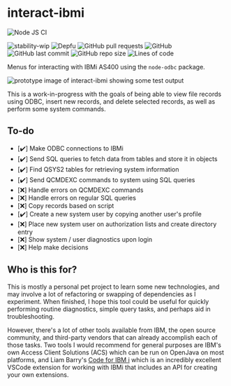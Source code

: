 # interact-ibmi

![Node JS CI](https://github.com/Teqed/interact-ibmi/actions/workflows/node.js.yml/badge.svg?event=push&style=plastic) 

![stability-wip](https://img.shields.io/badge/stability-wip-lightgrey.svg?style=plastic) ![Depfu](https://img.shields.io/depfu/dependencies/github/Teqed/interact-ibmi?style=plastic) ![GitHub pull requests](https://img.shields.io/github/issues-pr/Teqed/interact-ibmi?style=plastic) ![GitHub](https://img.shields.io/github/license/Teqed/interact-ibmi?style=plastic) ![GitHub last commit](https://img.shields.io/github/last-commit/Teqed/interact-ibmi?style=plastic) ![GitHub repo size](https://img.shields.io/github/repo-size/Teqed/interact-ibmi?style=plastic) ![Lines of code](https://img.shields.io/tokei/lines/github/Teqed/interact-ibmi?style=plastic)

 Menus for interacting with IBMi AS400 using the `node-odbc` package.

![prototype image of interact-ibmi showing some test output](https://user-images.githubusercontent.com/5181964/186485005-d9686590-5599-4329-bdfa-083d5dde18ea.png)

 This is a work-in-progress with the goals of being able to view file records using ODBC, insert new records, and delete selected records, as well as perform some system commands.

## To-do

* [:heavy_check_mark:] Make ODBC connections to IBMi
* [:heavy_check_mark:] Send SQL queries to fetch data from tables and store it in objects
* [:heavy_check_mark:] Find QSYS2 tables for retrieving system information
* [:heavy_check_mark:] Send QCMDEXC commands to system using SQL queries
* [❌] Handle errors on QCMDEXC commands
* [❌] Handle errors on regular SQL queries
* [❌] Copy records based on script
* [:heavy_check_mark:] Create a new system user by copying another user's profile
* [❌] Place new system user on authorization lists and create directory entry
* [❌] Show system / user diagnostics upon login
* [❌] Help make decisions

## Who is this for?

This is mostly a personal pet project to learn some new technologies, and may involve a lot of refactoring or swapping of dependencies as I experiment. When finished, I hope this tool could be useful for quickly performing routine diagnostics, simple query tasks, and perhaps aid in troubleshooting. 

However, there's a lot of other tools available from IBM, the open source community, and third-party vendors that can already accomplish each of those tasks. Two tools I would recommend for general purposes are IBM's own Access Client Solutions (ACS) which can be run on OpenJava on most platforms, and Liam Barry's [Code for IBM i](https://github.com/halcyon-tech/vscode-ibmi) which is an incredibly excellent VSCode extension for working with IBMi that includes an API for creating your own extensions.
